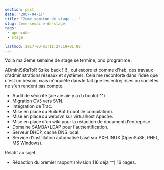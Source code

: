 ```yaml
---
section: post
date: "2007-04-17"
title: "2eme semaine de stage ..."
slug: 2eme-semaine-de-stage
tags:
 - opencube
 - stage

lastmod: 2017-03-01T11:27:19+01:00
---
```


Voila ma 2eme semaine de stage se termine, ono programme :

ADmIniStRaToR Strike back !!!! , oui encore et comme d'hab, des travaux d'administrations réseaux et systèmes. Cela me réconforte dans l'idée que c'est un besoin, mais m'nquiète dans le fait que les entreprises ou sociétés ne s'en rendent pas compte.

  * Audit de sécurité (aie aie aie y a du boulot ^^)	
  * Migration CVS vers SVN.
  * Intégration de Trac.
  * Mise en place du BuildBot (robot de compilation).
  * Mise en place du websvn sur virtualhost Apache.
  * Mise en place d'un wiki pour la rédaction de document d'entreprise.
  * Domaine SAMBA+LDAP pour l'authentification.
  * Serveur DHCP, cache DNS local.
  * Service d'installation automatisé basé sur PXELINUX (OpenSuSE, RHEL, MS Windows).

Relatif au sujet
	
  * Rédaction du premier rapport (révision 116 déja ^^) 16 pages.


